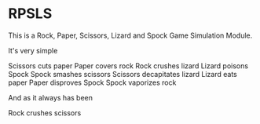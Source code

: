 # RPSLS
This is a Rock, Paper, Scissors, Lizard and Spock Game Simulation Module.

It's very simple

Scissors cuts paper
Paper covers rock
Rock crushes lizard
Lizard poisons Spock
Spock smashes scissors
Scissors decapitates lizard
Lizard eats paper
Paper disproves Spock
Spock vaporizes rock

And as it always has been

Rock crushes scissors
